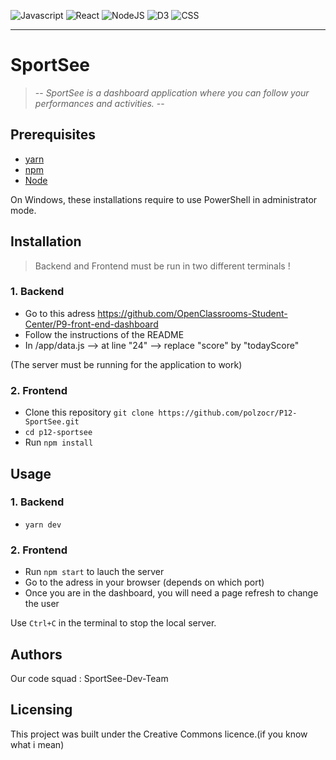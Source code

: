 
![Javascript](https://img.shields.io/badge/made%20with-Javascript-lightgrey)
![React](https://img.shields.io/badge/-React-red)
![NodeJS](https://img.shields.io/badge/-NodeJS-green)
![D3](https://img.shields.io/badge/-D3-blue)
![CSS](https://img.shields.io/badge/-css-orange)
____________________

# SportSee

> -- _SportSee is a dashboard application where you can follow your performances and activities._ --

## Prerequisites

- [yarn](https://yarnpkg.com/)
- [npm](https://www.npmjs.com/)
- [Node](https://nodejs.org/en/)

On Windows, these installations require to use PowerShell in administrator mode.


## Installation 
> Backend and Frontend must be run in two different terminals ! 

### 1. Backend

- Go to this adress https://github.com/OpenClassrooms-Student-Center/P9-front-end-dashboard
- Follow the instructions of the README
- In /app/data.js --> at line "24" --> replace "score" by "todayScore"

(The server must be running for the application to work)

### 2. Frontend

- Clone this repository `git clone https://github.com/polzocr/P12-SportSee.git `
- `cd p12-sportsee`
- Run `npm install`

## Usage
### 1. Backend 

- `yarn dev`

### 2. Frontend 

- Run `npm start` to lauch the server 
- Go to the adress in your browser (depends on which port)
- Once you are in the dashboard, you will need a page refresh to change the user

Use `Ctrl+C` in the terminal to stop the local server.


## Authors

Our code squad : SportSee-Dev-Team

## Licensing

This project was built under the Creative Commons licence.(if you know what i mean)